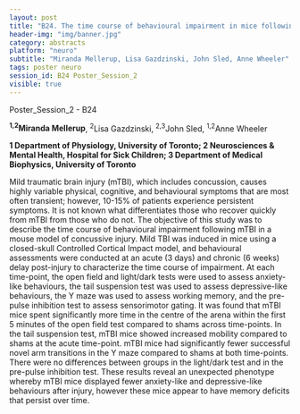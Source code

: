 ```yaml
---
layout: post
title: "B24. The time course of behavioural impairment in mice following mild traumatic brain injury"
header-img: "img/banner.jpg"
category: abstracts
platform: "neuro"
subtitle: "Miranda Mellerup, Lisa Gazdzinski, John Sled, Anne Wheeler"
tags: poster neuro
session_id: B24 Poster_Session_2
visible: true
---
```

Poster_Session_2 - B24

**<sup>1,2</sup>Miranda Mellerup**, <sup>2</sup>Lisa Gazdzinski, <sup>2,3</sup>John Sled, <sup>1,2</sup>Anne Wheeler

__1 Department of Physiology, University of Toronto; 2 Neurosciences & Mental Health, Hospital for Sick Children; 3 Department of Medical Biophysics, University of Toronto__

Mild traumatic brain injury (mTBI), which includes concussion, causes highly variable physical, cognitive, and behavioural symptoms that are most often transient; however, 10-15% of patients experience persistent symptoms. It is not known what differentiates those who recover quickly from mTBI from those who do not. The objective of this study was to describe the time course of behavioural impairment following mTBI in a mouse model of concussive injury. Mild TBI was induced in mice using a closed-skull Controlled Cortical Impact model, and behavioural assessments were conducted at an acute (3 days) and chronic (6 weeks) delay post-injury to characterize the time course of impairment. At each time-point, the open field and light/dark tests were used to assess anxiety-like behaviours, the tail suspension test was used to assess depressive-like behaviours, the Y maze was used to assess working memory, and the pre-pulse inhibition test to assess sensorimotor gating. It was found that mTBI mice spent significantly more time in the centre of the arena within the first 5 minutes of the open field test compared to shams across time-points. In the tail suspension test, mTBI mice showed increased mobility compared to shams at the acute time-point. mTBI mice had significantly fewer successful novel arm transitions in the Y maze compared to shams at both time-points. There were no differences between groups in the light/dark test and in the pre-pulse inhibition test. These results reveal an unexpected phenotype whereby mTBI mice displayed fewer anxiety-like and depressive-like behaviours after injury, however these mice appear to have memory deficits that persist over time.